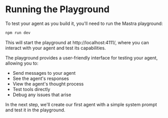 # Running the Playground

To test your agent as you build it, you'll need to run the Mastra playground:

```bash
npm run dev
```

This will start the playground at http://localhost:4111/, where you can interact with your agent and test its capabilities.

The playground provides a user-friendly interface for testing your agent, allowing you to:

- Send messages to your agent
- See the agent's responses
- View the agent's thought process
- Test tools directly
- Debug any issues that arise

In the next step, we'll create our first agent with a simple system prompt and test it in the playground.
